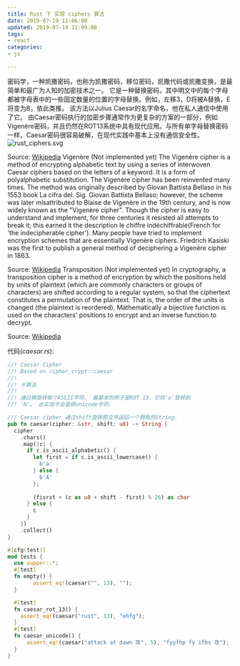 ```yaml
---
title: Rust 下 实现 ciphers 算法
date: 2019-07-19 11:06:00
updated: 2019-07-19 11:09:08
tags: 
- react
categories: 
- js

---
```

密码学，一种凯撒密码，也称为凯撒密码，移位密码，凯撒代码或凯撒变换，是最简单和最广为人知的加密技术之一。
它是一种替换密码，其中明文中的每个字母都被字母表中的一些固定数量的位置的字母替换。例如，左移3，D将被A替换，E将变为B，依此类推。
该方法以Julius Caesar的名字命名，他在私人通信中使用了它。
由Caesar密码执行的加密步骤通常作为更复杂的方案的一部分，例如Vigenère密码，并且仍然在ROT13系统中具有现代应用。与所有单字母替换密码一样，Caesar密码很容易破解，在现代实践中基本上没有通信安全性。
![rust_ciphers.svg][1]

<!--more-->


Source: [Wikipedia](https://en.wikipedia.org/wiki/Caesar_cipher)
Vigenère (Not implemented yet)
The Vigenère cipher is a method of encrypting alphabetic text by using a series of interwoven Caesar ciphers based on the letters of a keyword. It is a form of polyalphabetic substitution.
The Vigenère cipher has been reinvented many times. The method was originally described by Giovan Battista Bellaso in his 1553 book La cifra del. Sig. Giovan Battista Bellaso; however, the scheme was later misattributed to Blaise de Vigenère in the 19th century, and is now widely known as the "Vigenère cipher".
Though the cipher is easy to understand and implement, for three centuries it resisted all attempts to break it; this earned it the description le chiffre indéchiffrable(French for 'the indecipherable cipher'). Many people have tried to implement encryption schemes that are essentially Vigenère ciphers. Friedrich Kasiski was the first to publish a general method of deciphering a Vigenère cipher in 1863.

Source: [Wikipedia](https://en.wikipedia.org/wiki/Vigen%C3%A8re_cipher)
Transposition (Not implemented yet)
In cryptography, a transposition cipher is a method of encryption by which the positions held by units of plaintext (which are commonly characters or groups of characters) are shifted according to a regular system, so that the ciphertext constitutes a permutation of the plaintext. That is, the order of the units is changed (the plaintext is reordered).
Mathematically a bijective function is used on the characters' positions to encrypt and an inverse function to decrypt.

Source: [Wikipedia](https://en.wikipedia.org/wiki/Transposition_cipher)

代码(*caesar.rs*):
```rust
//! Caesar Cipher
//! Based on cipher_crypt::caesar
//!
//! ＃算法
//! 
//! 通过移旋转每个ASCII字符。 最基本的例子是ROT 13，它将'a'旋转到
//! 'N'。 此实现不会旋转unicode字符。

/// Caesar cipher 通过shift旋转密文并返回一个拥有的String.
pub fn caesar(cipher: &str, shift: u8) -> String {
  cipher
    .chars()
    .map(|c| {
      if c.is_ascii_alphabetic() {
        let first = if c.is_ascii_lowercase() {
          b'a'
        } else {
          b'A'
        };
        
        (fisrst + (c as u8 + shift - first) % 26) as char
      } else {
        c
      }
    })
    .collect()
}

#[cfg(test)]
mod tests {
  use supper::*;
  #[test]
  fn empty() {
        assert_eq!(caesar("", 13), "");
  }

  #[test]
  fn caesar_rot_13() {
    assert_eq!(caesar("rust", 13), "ehfg");
  }
  #[test]
  fn caesar_unicode() {
      assert_eq!(caesar("attack at dawn 攻", 5), "fyyfhp fy ifbs 攻");
  }
}
```


  [1]: https://imgs.gnux.cn/usr/uploads/2019/07/586006452.svg